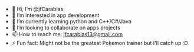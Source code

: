 - 👋 Hi, I’m @jfCarabias
- 👀 I’m interested in app development
- 🌱 I’m currently learning python and C++/C#/Java
- 💞️ I’m looking to collaborate on apps projects
- 📫 How to reach me: jfcarabias13@gmail.com
- ⚡ Fun fact: Might not be the greatest Pokemon trainer but I'll catch up :D

<!---
jfCarabias/jfCarabias is a ✨ special ✨ repository because its `README.md` (this file) appears on your GitHub profile.
You can click the Preview link to take a look at your changes.
--->
